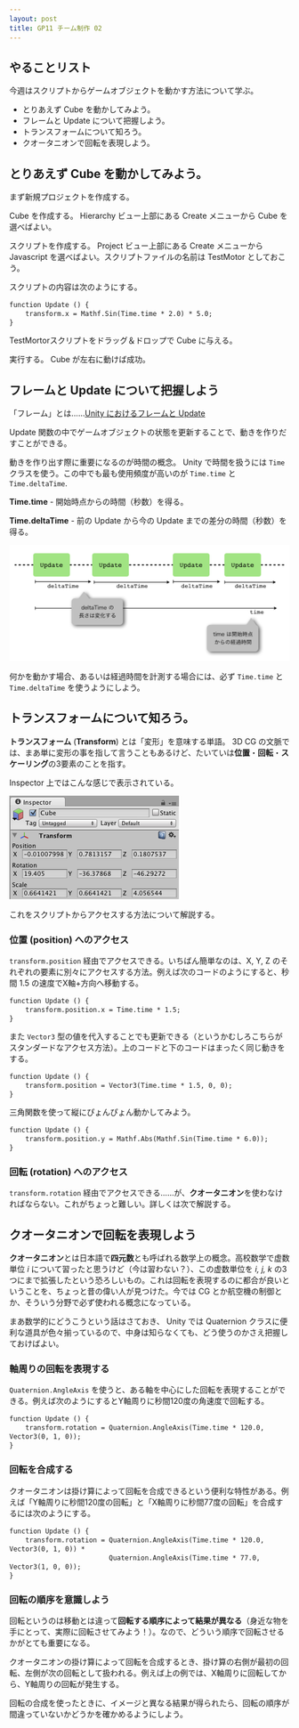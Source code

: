 ```yaml
---
layout: post
title: GP11 チーム制作 02
---
```


## やることリスト

今週はスクリプトからゲームオブジェクトを動かす方法について学ぶ。

 - とりあえず Cube を動かしてみよう。
 - フレームと Update について把握しよう。
 - トランスフォームについて知ろう。
 - クオータニオンで回転を表現しよう。

## とりあえず Cube を動かしてみよう。

まず新規プロジェクトを作成する。

Cube を作成する。 Hierarchy ビュー上部にある Create メニューから Cube を選べばよい。

スクリプトを作成する。 Project ビュー上部にある Create メニューから Javascript を選べばよい。スクリプトファイルの名前は TestMotor としておこう。

スクリプトの内容は次のようにする。

    function Update () {
        transform.x = Mathf.Sin(Time.time * 2.0) * 5.0;
    }

TestMortorスクリプトをドラッグ＆ドロップで Cube に与える。

実行する。 Cube が左右に動けば成功。

## フレームと Update について把握しよう

「フレーム」とは……[Unity におけるフレームと Update](http://unity-yb.github.com/articles/frame_and_update.html)

Update 関数の中でゲームオブジェクトの状態を更新することで、動きを作りだすことができる。

動きを作り出す際に重要になるのが時間の概念。 Unity で時間を扱うには `Time` クラスを使う。この中でも最も使用頻度が高いのが `Time.time` と `Time.deltaTime`.

**Time.time** - 開始時点からの時間（秒数）を得る。

**Time.deltaTime** - 前の Update から今の Update までの差分の時間（秒数）を得る。

![deltaTime と time](/images/GP11-02-01.png)

何かを動かす場合、あるいは経過時間を計測する場合には、必ず `Time.time` と `Time.deltaTime` を使うようにしよう。

## トランスフォームについて知ろう。

**トランスフォーム** (**Transform**) とは「変形」を意味する単語。 3D CG の文脈では、まあ単に変形の事を指して言うこともあるけど、たいていは**位置**・**回転**・**スケーリング**の3要素のことを指す。

Inspector 上ではこんな感じで表示されている。

![Transform](/images/GP11-02-02.png)

これをスクリプトからアクセスする方法について解説する。

### 位置 (position) へのアクセス

`transform.position` 経由でアクセスできる。いちばん簡単なのは、X, Y, Z のそれぞれの要素に別々にアクセスする方法。例えば次のコードのようにすると、秒間 1.5 の速度でX軸+方向へ移動する。

    function Update () {
        transform.position.x = Time.time * 1.5;
    }

また `Vector3` 型の値を代入することでも更新できる（というかむしろこちらがスタンダードなアクセス方法）。上のコードと下のコードはまったく同じ動きをする。

    function Update () {
        transform.position = Vector3(Time.time * 1.5, 0, 0);
    }

三角関数を使って縦にぴょんぴょん動かしてみよう。

    function Update () {
        transform.position.y = Mathf.Abs(Mathf.Sin(Time.time * 6.0));
    }

### 回転 (rotation) へのアクセス

`transform.rotation` 経由でアクセスできる……が、**クオータニオン**を使わなければならない。これがちょっと難しい。詳しくは次で解説する。

## クオータニオンで回転を表現しよう

**クオータニオン**とは日本語で**四元数**とも呼ばれる数学上の概念。高校数学で虚数単位 *i* について習ったと思うけど（今は習わない？）、この虚数単位を *i, j, k* の3つにまで拡張したという恐ろしいもの。これは回転を表現するのに都合が良いということを、ちょっと昔の偉い人が見つけた。今では CG とか航空機の制御とか、そういう分野で必ず使われる概念になっている。

まあ数学的にどうこうという話はさておき、 Unity では Quaternion クラスに便利な道具が色々揃っているので、中身は知らなくても、どう使うのかさえ把握しておけばよい。

### 軸周りの回転を表現する

`Quaternion.AngleAxis` を使うと、ある軸を中心にした回転を表現することができる。例えば次のようにするとY軸周りに秒間120度の角速度で回転する。

    function Update () {
        transform.rotation = Quaternion.AngleAxis(Time.time * 120.0, Vector3(0, 1, 0));
    }

### 回転を合成する

クオータニオンは掛け算によって回転を合成できるという便利な特性がある。例えば「Y軸周りに秒間120度の回転」と「X軸周りに秒間77度の回転」を合成するには次のようにする。

    function Update () {
        transform.rotation = Quaternion.AngleAxis(Time.time * 120.0, Vector3(0, 1, 0)) *
                             Quaternion.AngleAxis(Time.time * 77.0,  Vector3(1, 0, 0));
    }

### 回転の順序を意識しよう

回転というのは移動とは違って**回転する順序によって結果が異なる**（身近な物を手にとって、実際に回転させてみよう！）。なので、どういう順序で回転させるかがとても重要になる。

クオータニオンの掛け算によって回転を合成するとき、掛け算の右側が最初の回転、左側が次の回転として扱われる。例えば上の例では、X軸周りに回転してから、Y軸周りの回転が発生する。

回転の合成を使ったときに、イメージと異なる結果が得られたら、回転の順序が間違っていないかどうかを確かめるようにしよう。
